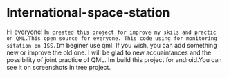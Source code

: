 # International-space-station
Hi everyone! I`m created this project for improve my skils and practic on QML.This open source for everyone.
This code using for monitoring sitation on ISS.I`m beginer use qml.
If you wish, you can add something new or improve the old one. I will be glad to new acquaintances and the possibility of joint practice of QML.
Im build this project for  android.You can see it on screenshots in tree project.
